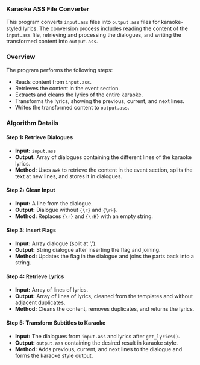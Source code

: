 ### Karaoke ASS File Converter

This program converts `input.ass` files into `output.ass` files for karaoke-styled lyrics. The conversion process includes reading the content of the `input.ass` file, retrieving and processing the dialogues, and writing the transformed content into `output.ass`.

### Overview

The program performs the following steps:
- Reads content from `input.ass`.
- Retrieves the content in the event section.
- Extracts and cleans the lyrics of the entire karaoke.
- Transforms the lyrics, showing the previous, current, and next lines.
- Writes the transformed content to `output.ass`.

### Algorithm Details

#### Step 1: Retrieve Dialogues

- **Input:** `input.ass`
- **Output:** Array of dialogues containing the different lines of the karaoke lyrics.
- **Method:** Uses `awk` to retrieve the content in the event section, splits the text at new lines, and stores it in dialogues.

#### Step 2: Clean Input

- **Input:** A line from the dialogue.
- **Output:** Dialogue without `{\r}` and `{\rH}`.
- **Method:** Replaces `{\r}` and `{\rH}` with an empty string.

#### Step 3: Insert Flags

- **Input:** Array dialogue (split at ',').
- **Output:** String dialogue after inserting the flag and joining.
- **Method:** Updates the flag in the dialogue and joins the parts back into a string.

#### Step 4: Retrieve Lyrics

- **Input:** Array of lines of lyrics.
- **Output:** Array of lines of lyrics, cleaned from the templates and without adjacent duplicates.
- **Method:** Cleans the content, removes duplicates, and returns the lyrics.

#### Step 5: Transform Subtitles to Karaoke

- **Input:** The dialogues from `input.ass` and lyrics after `get_lyrics()`.
- **Output:** `output.ass` containing the desired result in karaoke style.
- **Method:** Adds previous, current, and next lines to the dialogue and forms the karaoke style output.